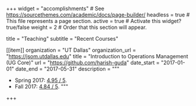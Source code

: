 +++
widget = "accomplishments"  # See https://sourcethemes.com/academic/docs/page-builder/
headless = true  # This file represents a page section.
active = true  # Activate this widget? true/false
weight = 2  # Order that this section will appear.

title = "Teaching"
subtitle = "Recent Courses"

[[item]]
  organization = "UT Dallas"
  organization_url = "https://jsom.utdallas.edu"
  title = "Introduction to Operations Management (UG Core)"
  url = "https://github.com/harish-guda"
  date_start = "2017-01-01"
  date_end = "2017-05-31"
  description = """
  * Spring 2017: [4.95 / 5](https://coursebook.utdallas.edu/ues-report/opre3310.502.17s/pdf).
  * Fall 2017: [4.84 / 5](https://coursebook.utdallas.edu/ues-report/opre3310.002.17f/pdf).
  """
  
  


+++